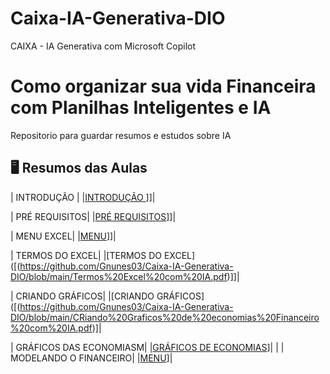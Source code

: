 # Caixa-IA-Generativa-DIO
CAIXA - IA Generativa com Microsoft Copilot

# Como organizar sua vida Financeira com Planilhas Inteligentes e IA
Repositorio para guardar resumos e estudos sobre IA


## 🖥️ Resumos das Aulas


| INTRODUÇÃO | |[INTRODUÇÃO ](https://github.com/Gnunes03/TesteGIT/blob/main/introducao%20financeiro%20com%20IA.pdf)]]|

|  PRÉ REQUISITOS| |[PRÉ REQUISITOS]([https://github.com/Gnunes03/Caixa-IA-Generativa-DIO/blob/main/PRE%20requisitos%20Financeiro%20com%20IA.pdf)]]|

|  MENU EXCEL| |[MENU](https://github.com/Gnunes03/Caixa-IA-Generativa-DIO/blob/main/menu%20Excel%20Financeiro%20IA.pdf)]]|

|  TERMOS DO EXCEL| |[TERMOS DO EXCEL]([(https://github.com/Gnunes03/Caixa-IA-Generativa-DIO/blob/main/Termos%20Excel%20com%20IA.pdf)]]|

|  CRIANDO GRÁFICOS| |[CRIANDO GRÁFICOS]([(https://github.com/Gnunes03/Caixa-IA-Generativa-DIO/blob/main/CRiando%20Graficos%20de%20economias%20Financeiro%20com%20IA.pdf)]|

|  GRÁFICOS DAS ECONOMIASM| |[GRÁFICOS DE ECONOMIAS]([(https://github.com/Gnunes03/Caixa-IA-Generativa-DIO/blob/main/CRiando%20Graficos%20de%20economias%20Financeiro%20com%20IA.pdf))]|
|
| MODELANDO O FINANCEIRO| |[MENU]([https://github.com/Gnunes03/Caixa-IA-Generativa-DIO/blob/main/Modeloando%20%20Financeiro%20IA.pdf)]|

